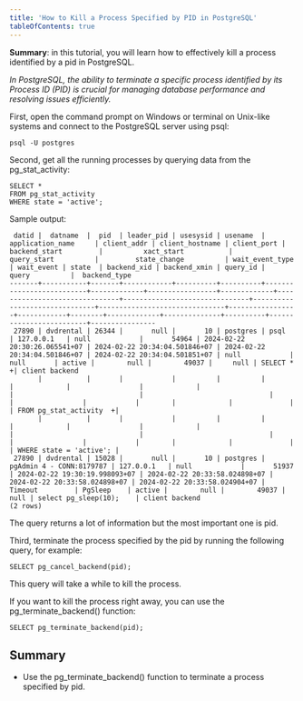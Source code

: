 ```yaml
---
title: 'How to Kill a Process Specified by PID in PostgreSQL'
tableOfContents: true
---
```


**Summary**: in this tutorial, you will learn how to effectively kill a process identified by a pid in PostgreSQL.

_In PostgreSQL, the ability to terminate a specific process identified by its Process ID (PID) is crucial for managing database performance and resolving issues efficiently._

First, open the command prompt on Windows or terminal on Unix-like systems and connect to the PostgreSQL server using psql:

```
psql -U postgres
```

Second, get all the running processes by querying data from the pg_stat_activity:

```
SELECT *
FROM pg_stat_activity
WHERE state = 'active';
```

Sample output:

```
 datid |  datname  |  pid  | leader_pid | usesysid | usename  |     application_name     | client_addr | client_hostname | client_port |         backend_start         |          xact_start           |          query_start          |         state_change          | wait_event_type | wait_event | state  | backend_xid | backend_xmin | query_id |          query          |  backend_type
-------+-----------+-------+------------+----------+----------+--------------------------+-------------+-----------------+-------------+-------------------------------+-------------------------------+-------------------------------+-------------------------------+-----------------+------------+--------+-------------+--------------+----------+-------------------------+----------------
 27890 | dvdrental | 26344 |       null |       10 | postgres | psql                     | 127.0.0.1   | null            |       54964 | 2024-02-22 20:30:26.065541+07 | 2024-02-22 20:34:04.501846+07 | 2024-02-22 20:34:04.501846+07 | 2024-02-22 20:34:04.501851+07 | null            | null       | active |        null |        49037 |     null | SELECT *               +| client backend
       |           |       |            |          |          |                          |             |                 |             |                               |                               |                               |                               |                 |            |        |             |              |          | FROM pg_stat_activity  +|
       |           |       |            |          |          |                          |             |                 |             |                               |                               |                               |                               |                 |            |        |             |              |          | WHERE state = 'active'; |
 27890 | dvdrental | 15028 |       null |       10 | postgres | pgAdmin 4 - CONN:8179787 | 127.0.0.1   | null            |       51937 | 2024-02-22 19:30:19.998093+07 | 2024-02-22 20:33:58.024898+07 | 2024-02-22 20:33:58.024898+07 | 2024-02-22 20:33:58.024904+07 | Timeout         | PgSleep    | active |        null |        49037 |     null | select pg_sleep(10);    | client backend
(2 rows)
```

The query returns a lot of information but the most important one is pid.

Third, terminate the process specified by the pid by running the following query, for example:

```
SELECT pg_cancel_backend(pid);
```

This query will take a while to kill the process.

If you want to kill the process right away, you can use the pg_terminate_backend() function:

```
SELECT pg_terminate_backend(pid);
```

## Summary

- Use the pg_terminate_backend() function to terminate a process specified by pid.
